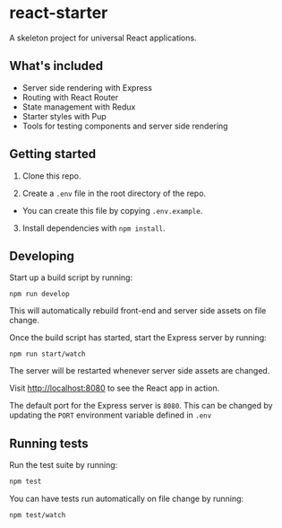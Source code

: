 # react-starter

A skeleton project for universal React applications.

## What's included

- Server side rendering with Express
- Routing with React Router
- State management with Redux
- Starter styles with Pup
- Tools for testing components and server side rendering

## Getting started

1. Clone this repo.

2. Create a `.env` file in the root directory of the repo.
  - You can create this file by copying `.env.example`.

3. Install dependencies with `npm install`.

## Developing

Start up a build script by running:

```
npm run develop
```

This will automatically rebuild front-end and server side assets on file change.

Once the build script has started, start the Express server by running:

```
npm run start/watch
```

The server will be restarted whenever server side assets are changed.

Visit [http://localhost:8080](http://localhost:8080) to see the React app in action.

The default port for the Express server is `8080`. This can be changed by updating
the `PORT` environment variable defined in `.env`

## Running tests

Run the test suite by running:

```bash
npm test
```

You can have tests run automatically on file change by running:

```
npm test/watch
```
